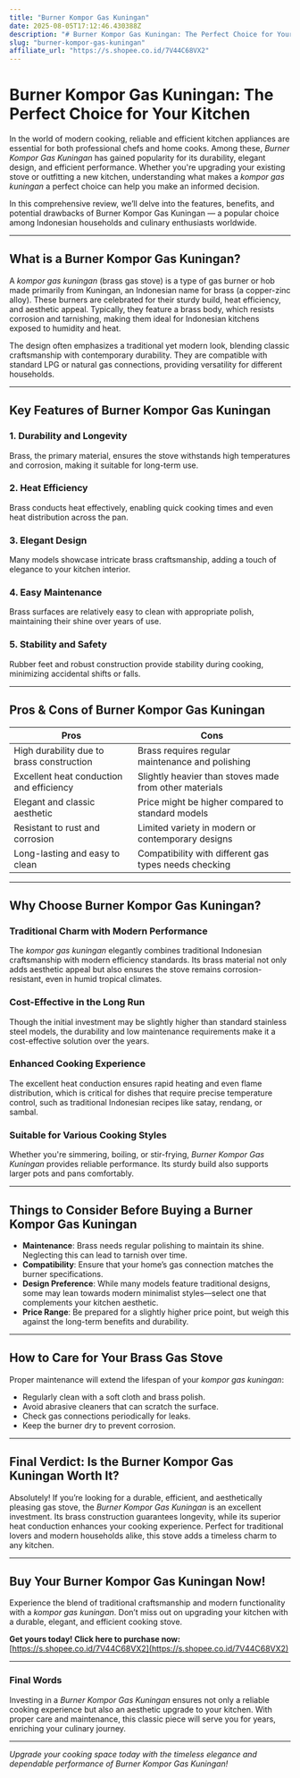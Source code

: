 ```yaml
---
title: "Burner Kompor Gas Kuningan"
date: 2025-08-05T17:12:46.430388Z
description: "# Burner Kompor Gas Kuningan: The Perfect Choice for Your Kitchen..."
slug: "burner-kompor-gas-kuningan"
affiliate_url: "https://s.shopee.co.id/7V44C68VX2"
---
```

# Burner Kompor Gas Kuningan: The Perfect Choice for Your Kitchen

In the world of modern cooking, reliable and efficient kitchen appliances are essential for both professional chefs and home cooks. Among these, *Burner Kompor Gas Kuningan* has gained popularity for its durability, elegant design, and efficient performance. Whether you're upgrading your existing stove or outfitting a new kitchen, understanding what makes a *kompor gas kuningan* a perfect choice can help you make an informed decision.

In this comprehensive review, we’ll delve into the features, benefits, and potential drawbacks of Burner Kompor Gas Kuningan — a popular choice among Indonesian households and culinary enthusiasts worldwide.

---

## What is a Burner Kompor Gas Kuningan?

A *kompor gas kuningan* (brass gas stove) is a type of gas burner or hob made primarily from Kuningan, an Indonesian name for brass (a copper-zinc alloy). These burners are celebrated for their sturdy build, heat efficiency, and aesthetic appeal. Typically, they feature a brass body, which resists corrosion and tarnishing, making them ideal for Indonesian kitchens exposed to humidity and heat.

The design often emphasizes a traditional yet modern look, blending classic craftsmanship with contemporary durability. They are compatible with standard LPG or natural gas connections, providing versatility for different households.

---

## Key Features of Burner Kompor Gas Kuningan

### 1. Durability and Longevity
Brass, the primary material, ensures the stove withstands high temperatures and corrosion, making it suitable for long-term use.

### 2. Heat Efficiency
Brass conducts heat effectively, enabling quick cooking times and even heat distribution across the pan.

### 3. Elegant Design
Many models showcase intricate brass craftsmanship, adding a touch of elegance to your kitchen interior.

### 4. Easy Maintenance
Brass surfaces are relatively easy to clean with appropriate polish, maintaining their shine over years of use.

### 5. Stability and Safety
Rubber feet and robust construction provide stability during cooking, minimizing accidental shifts or falls.

---

## Pros & Cons of Burner Kompor Gas Kuningan

| **Pros**                                    | **Cons**                                          |
|----------------------------------------------|--------------------------------------------------|
| High durability due to brass construction   | Brass requires regular maintenance and polishing |
| Excellent heat conduction and efficiency    | Slightly heavier than stoves made from other materials |
| Elegant and classic aesthetic               | Price might be higher compared to standard models |
| Resistant to rust and corrosion             | Limited variety in modern or contemporary designs |
| Long-lasting and easy to clean              | Compatibility with different gas types needs checking |

---

## Why Choose Burner Kompor Gas Kuningan?

### Traditional Charm with Modern Performance
The *kompor gas kuningan* elegantly combines traditional Indonesian craftsmanship with modern efficiency standards. Its brass material not only adds aesthetic appeal but also ensures the stove remains corrosion-resistant, even in humid tropical climates.

### Cost-Effective in the Long Run
Though the initial investment may be slightly higher than standard stainless steel models, the durability and low maintenance requirements make it a cost-effective solution over the years.

### Enhanced Cooking Experience
The excellent heat conduction ensures rapid heating and even flame distribution, which is critical for dishes that require precise temperature control, such as traditional Indonesian recipes like satay, rendang, or sambal.

### Suitable for Various Cooking Styles
Whether you're simmering, boiling, or stir-frying, *Burner Kompor Gas Kuningan* provides reliable performance. Its sturdy build also supports larger pots and pans comfortably.

---

## Things to Consider Before Buying a Burner Kompor Gas Kuningan

- **Maintenance**: Brass needs regular polishing to maintain its shine. Neglecting this can lead to tarnish over time.
- **Compatibility**: Ensure that your home’s gas connection matches the burner specifications.
- **Design Preference**: While many models feature traditional designs, some may lean towards modern minimalist styles—select one that complements your kitchen aesthetic.
- **Price Range**: Be prepared for a slightly higher price point, but weigh this against the long-term benefits and durability.

---

## How to Care for Your Brass Gas Stove

Proper maintenance will extend the lifespan of your *kompor gas kuningan*:
- Regularly clean with a soft cloth and brass polish.
- Avoid abrasive cleaners that can scratch the surface.
- Check gas connections periodically for leaks.
- Keep the burner dry to prevent corrosion.

---

## Final Verdict: Is the Burner Kompor Gas Kuningan Worth It?

Absolutely! If you’re looking for a durable, efficient, and aesthetically pleasing gas stove, the *Burner Kompor Gas Kuningan* is an excellent investment. Its brass construction guarantees longevity, while its superior heat conduction enhances your cooking experience. Perfect for traditional lovers and modern households alike, this stove adds a timeless charm to any kitchen.

---

## Buy Your Burner Kompor Gas Kuningan Now!

Experience the blend of traditional craftsmanship and modern functionality with a *kompor gas kuningan*. Don’t miss out on upgrading your kitchen with a durable, elegant, and efficient cooking stove.

**Get yours today! Click here to purchase now:** [https://s.shopee.co.id/7V44C68VX2](https://s.shopee.co.id/7V44C68VX2)

---

### Final Words
Investing in a *Burner Kompor Gas Kuningan* ensures not only a reliable cooking experience but also an aesthetic upgrade to your kitchen. With proper care and maintenance, this classic piece will serve you for years, enriching your culinary journey.

---

*Upgrade your cooking space today with the timeless elegance and dependable performance of Burner Kompor Gas Kuningan!*